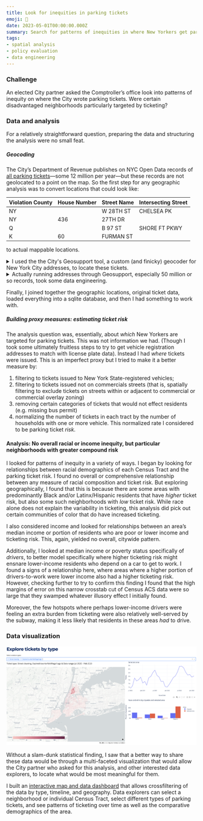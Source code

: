 ```yaml
---
title: Look for inequities in parking tickets
emoji: 🚗
date: 2023-05-01T00:00:00.000Z
summary: Search for patterns of inequities in where New Yorkers get parking tickets and put these data on the map to allow interactive exploration.
tags:
- spatial analysis
- policy evaluation
- data engineering
---
```


<!-- map here. -->

### Challenge

An elected City partner asked the Comptroller’s office look into patterns of inequity on where the City wrote parking tickets. Were certain disadvantaged neighborhoods particularly targeted by ticketing?

### Data and analysis

For a relatively straightforward question, preparing the data and structuring the analysis were no small feat.

##### Geocoding

The City’s Department of Revenue publishes on NYC Open Data records of [all parking tickets](https://data.cityofnewyork.us/City-Government/Parking-Violations-Issued-Fiscal-Year-2023/pvqr-7yc4/data)—some 12 million per year—but these records are not geolocated to a point on the map. So the first step for any geographic analysis was to convert locations that could look like:

| Violation County | House Number | Street Name | Intersecting Street
| ---- | ---- | --- | --- |
| NY |  | W 28TH ST | CHELSEA PK
| NY | 436 | 27TH DR | 
| Q |  | B 97 ST | SHORE FT PKWY
| K | 60 | FURMAN ST | 

to actual mappable locations.

<details>
    <summary>
    I used the the City's Geosupport tool, a custom (and finicky) geocoder for New York City addresses, to locate these tickets. <br>
    </summary>

The Department of City Planning-maintained [Geosupport](https://www.nyc.gov/site/planning/data-maps/open-data/dwn-gde-home.page) is a powerful tool, but also somewhat klunky to use and exacting in its needs. 

On the plus side, it knows how to handle quirky New York City addresses, like Queens house numbers with dashes in the middle, or repeated street names.  And, in addition to latitude/longitude point locations, it returns local administrative geographies, like Community District, Census Tract, Police precinct, and street segment code, and projected X/Y point locations.

Instead of a catch-all search bar like that on Google Maps (or geocoder tools like ESRI’s or HERE’s), Geosupport is based on structured searches for particular location types, e.g. intersections or property lots or house number-street name addresses. 

Geosupport takes these structured queries for addresses or locations and returns only exact matches; it doesn’t interpolate addresses or guess at similar names (it can return ‘similar’ street names, but this seemed fairly worthless in practice). For an analytic purpose like this one, this can be an advantage: I lose some data that is not geocoded, but I can be confidant that the records I do have are where they say they are.

Geosupport functions as low-level software. It does have a truly vintage looking desktop interface, but that only handles searches one at a time. Fortunately, there are [Python](https://python-geosupport.readthedocs.io/en/latest/) (and other) bindings to the search to pass data through the Geosupport tool and extract results.

Geosupport has voluminous [documentation](https://nycplanning.github.io/Geosupport-UPG/) but little instruction on how to actually use it. So I had to work out a lot of this, but many thanks to DCP for [this guide](https://medium.com/nyc-planning-digital/geosupport-%EF%B8%8Fpython-a094a2d30fbe).

</details>

<details>
    <summary>
    Actually running addresses through Geosupport, especially 50 million or so records, took some data engineering. <br>
    </summary>

I used the [python-geosupport](https://python-geosupport.readthedocs.io/en/latest/) binding to include the search within a Python data pipeline. I needed to do lots of up-front data cleaning to get addresses Geosupport would recognize. Then I built scripts to send addresses through either the house number-street address search or street name-other street name intersection search, depending on what information was available. 

Once I had a working pipeline, I had to scale it up by parallelizing the search (which is surprisingly computationally intensive) and managing memory to run the whole thing on my City-issued computer. So a few overnights later, I had point locations and relevant neighborhoods and Census Tracts for the 80 percent or so of the tickets that could be located.

</details>

Finally, I joined together the geographic locations, original ticket data, loaded everything into a sqlite database, and then I had something to work with. 

##### Building proxy measures: estimating ticket risk

The analysis question was, essentially, about _which_ New Yorkers are targeted for parking tickets. This was not information we had. (Though I took some ultimately fruitless steps to try to get vehicle registration addresses to match with license plate data). Instead I had _where_ tickets were issued. This is an imperfect proxy but I tried to make it a better measure by:

1) filtering to tickets issued to New York State-registered vehicles;
2) filtering to tickets issued not on commercials streets (that is, spatially filtering to exclude tickets on streets within or adjacent to commercial or commercial overlay zoning)
3) removing certain categories of tickets that would not effect residents (e.g. missing bus permit)
4) normalizing the number of tickets in each tract by the number of households with one or more vehicle. This normalized rate I considered to be parking ticket _risk_. 

#### Analysis: No overall racial or income inequity, but particular neighborhoods with greater compound risk

I looked for patterns of inequity in a variety of ways. I began by looking for relationships between racial demographics of each Census Tract and the parking ticket risk. I found no overall or comprehensive relationship between any measure of racial composition and ticket risk. But exploring geographically, I found that this is because there are some areas with predominantly Black and/or Latinx/Hispanic residents that have _higher_ ticket risk, but also some such neighborhoods with _low_ ticket risk. While race alone does not explain the variability in ticketing, this analysis did pick out certain communities of color that do have increased ticketing.

I also considered income and looked for relationships between an area’s median income or portion of residents who are poor or lower income and ticketing risk. This, again, yielded no overall, citywide pattern.

Additionally, I looked at median income or poverty status specifically of _drivers_, to better model specifically where higher ticketing risk might ensnare lower-income residents who depend on a car to get to work. I found a signs of a relationship here, where areas where a higher portion of drivers-to-work were lower income also had a higher ticketing risk. However, checking further to try to confirm this finding I found that the high margins of error on this narrow crosstab cut of Census ACS data were so large that they swamped whatever illusory effect I initially found. 

Moreover, the few hotspots where perhaps lower-income drivers were feeling an extra burden from ticketing were also relatively well-served by the subway, making it less likely that residents in these areas _had_ to drive. 

### Data visualization

![parking tickets data visualization](/static/img/parking-tickets-demo-screenshot.png)

Without a slam-dunk statistical finding, I saw that a better way to share these data would be through a multi-faceted visualization that would allow the City partner who asked for this analysis, and other interested data explorers, to locate what would be most meaningful for them. 

I built an [interactive map and data dashboard](https://parking-tickets-demo.onrender.com) that allows crossfiltering of the data by type, timeline, and geography. Data explorers can select a neighborhood or individual Census Tract, select different types of parking tickets, and see patterns of ticketing over time as well as the comparative demographics of the area. 
